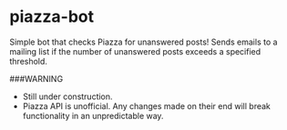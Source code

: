 # piazza-bot
Simple bot that checks Piazza for unanswered posts! Sends emails to a mailing list if the number of unanswered posts exceeds a specified threshold.

###WARNING
* Still under construction.
* Piazza API is unofficial. Any changes made on their end will break functionality in an unpredictable way.
